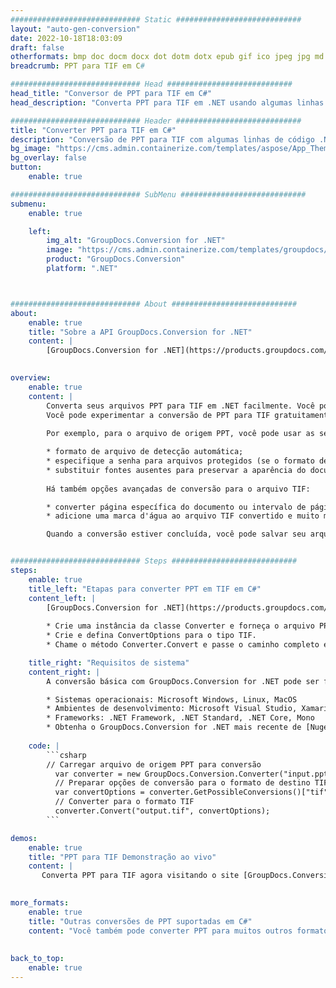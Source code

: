 ```yaml
---
############################# Static ############################
layout: "auto-gen-conversion"
date: 2022-10-18T18:03:09
draft: false
otherformats: bmp doc docm docx dot dotm dotx epub gif ico jpeg jpg md odt ott pdf png psd rtf tex tif tiff txt xps
breadcrumb: PPT para TIF em C#

############################# Head ############################
head_title: "Conversor de PPT para TIF em C#"
head_description: "Converta PPT para TIF em .NET usando algumas linhas de código. Use a API de conversão de documentos do GroupDocs para converter mais de 160 formatos de arquivo."

############################# Header ############################
title: "Converter PPT para TIF em C#"
description: "Conversão de PPT para TIF com algumas linhas de código .NET"
bg_image: "https://cms.admin.containerize.com/templates/aspose/App_Themes/V3/images/bg/header1.png"
bg_overlay: false
button:
    enable: true

############################# SubMenu ############################
submenu:
    enable: true

    left:
        img_alt: "GroupDocs.Conversion for .NET"
        image: "https://cms.admin.containerize.com/templates/groupdocs/images/product-logos/90x90-noborder/groupdocs-conversion-net.png"
        product: "GroupDocs.Conversion"
        platform: ".NET"



############################# About ############################
about:
    enable: true
    title: "Sobre a API GroupDocs.Conversion for .NET"
    content: |
        [GroupDocs.Conversion for .NET](https://products.groupdocs.com/conversion/net/) pode ser usado para converter Microsoft Word, Excel, PowerPoint, PDF, Visio e outros formatos. GroupDocs.Conversion é uma API independente que é adequada para sistemas internos e de back-end onde é necessário alto desempenho. Não depende de nenhum software como Microsoft ou Open Office.
    

overview:
    enable: true
    content: |
        Converta seus arquivos PPT para TIF em .NET facilmente. Você pode usar apenas algumas linhas de código C# em qualquer plataforma de sua escolha, como - Windows, Linux, macOS.
        Você pode experimentar a conversão de PPT para TIF gratuitamente e avaliar a qualidade dos resultados da conversão. Juntamente com cenários de conversão de arquivo simples, você pode tentar opções mais avançadas para carregar o arquivo de origem PPT e para salvar o resultado de saída TIF. 
        
        Por exemplo, para o arquivo de origem PPT, você pode usar as seguintes opções de carregamento:

        * formato de arquivo de detecção automática;
        * especifique a senha para arquivos protegidos (se o formato de arquivo suportar);
        * substituir fontes ausentes para preservar a aparência do documento.
        
        Há também opções avançadas de conversão para o arquivo TIF:

        * converter página específica do documento ou intervalo de páginas;
        * adicione uma marca d'água ao arquivo TIF convertido e muito mais.

        Quando a conversão estiver concluída, você pode salvar seu arquivo TIF no caminho do arquivo local ou em qualquer armazenamento de terceiros, como FTP, Amazon S3, Google Drive, Dropbox etc. Observe - para converter PPT para {{ TO}} não há necessidade de nenhum software adicional instalado - como MS Office, Open Office, Adobe Acrobat Reader etc.


############################# Steps ############################
steps:
    enable: true
    title_left: "Etapas para converter PPT em TIF em C#"
    content_left: |
        [GroupDocs.Conversion for .NET](https://products.groupdocs.com/conversion/net/) torna mais fácil para os desenvolvedores converter um arquivo PPT para TIF com algumas linhas de código.
        
        * Crie uma instância da classe Converter e forneça o arquivo PPT com o caminho completo
        * Crie e defina ConvertOptions para o tipo TIF.
        * Chame o método Converter.Convert e passe o caminho completo e o formato (TIF) como parâmetro

    title_right: "Requisitos de sistema"
    content_right: |
        A conversão básica com GroupDocs.Conversion for .NET pode ser feita em apenas algumas etapas simples. Nossas APIs são suportadas em todas as principais plataformas e sistemas operacionais. Antes de executar o código abaixo, certifique-se de ter os seguintes pré-requisitos instalados em seu sistema.

        * Sistemas operacionais: Microsoft Windows, Linux, MacOS
        * Ambientes de desenvolvimento: Microsoft Visual Studio, Xamarin, MonoDevelop
        * Frameworks: .NET Framework, .NET Standard, .NET Core, Mono
        * Obtenha o GroupDocs.Conversion for .NET mais recente de [Nuget](https://www.nuget.org/packages/groupdocs.conversion)
         
    code: |
        ```csharp    
        // Carregar arquivo de origem PPT para conversão
          var converter = new GroupDocs.Conversion.Converter("input.ppt");
          // Preparar opções de conversão para o formato de destino TIF
          var convertOptions = converter.GetPossibleConversions()["tif"].ConvertOptions;
          // Converter para o formato TIF
          converter.Convert("output.tif", convertOptions);
        ```

demos:
    enable: true
    title: "PPT para TIF Demonstração ao vivo"
    content: |
       Converta PPT para TIF agora visitando o site [GroupDocs.Conversion App](https://products.groupdocs.app/conversion/family). A demonstração online tem as seguintes vantagens
          

more_formats:
    enable: true
    title: "Outras conversões de PPT suportadas em C#"
    content: "Você também pode converter PPT para muitos outros formatos de arquivo. Por favor, veja a lista abaixo."
       
       
back_to_top:
    enable: true
---
```


